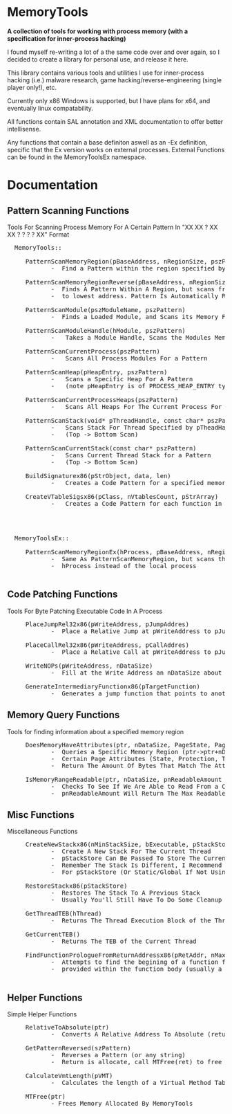 # MemoryTools

**A collection of tools for working with process memory (with a specification for inner-process hacking)**

<p>
I found myself re-writing a lot of a the same code over and over again, so I decided to create a library for personal
use, and release it here. 

This library contains various tools and utilities I use for inner-process hacking (i.e.) malware research, game hacking/reverse-engineering (single player only!), etc.

Currently only x86 Windows is supported, but I have plans for x64, and eventually linux compatability. 
  
All functions contain SAL annotation and XML documentation to offer better intellisense.
  
Any functions that contain a base definiton aswell as an -Ex definition, specific that the Ex version works on external processes. 
External Functions can be found in the MemoryToolsEx namespace.
 
</p>

# Documentation


## Pattern Scanning Functions

Tools For Scanning Process Memory For A Certain Pattern In "XX XX ? XX XX ? ? ? ? XX" Format 


<pre>
  MemoryTools::
     
     PatternScanMemoryRegion(pBaseAddress, nRegionSize, pszPattern)
            -  Find a Pattern within the region specified by pBaseAddress of region size nRegionSize 
            
     PatternScanMemoryRegionReverse(pBaseAddress, nRegionSize, pszPattern)
            -  Finds A Pattern Within A Region, but scans from highest address
            -  to lowest address. Pattern Is Automatically Reversed
            
     PatternScanModule(pszModuleName, pszPattern)
            -  Finds a Loaded Module, and Scans its Memory For a Pattern
             
     PatternScanModuleHandle(hModule, pszPattern)
            -   Takes a Module Handle, Scans the Modules Memory For a Pattern 
            
     PatternScanCurrentProcess(pszPattern)
            -   Scans All Process Modules For a Pattern
        
     PatternScanHeap(pHeapEntry, pszPattern)
            -   Scans a Specific Heap For A Pattern 
            -   (note pHeapEntry is of PROCESS_HEAP_ENTRY type, and refers to a specific heap)
         
     PatternScanCurrentProcessHeaps(pszPattern)
            -   Scans All Heaps For The Current Process For a Pattern
            
     PatternScanStack(void* pThreadHandle, const char* pszPattern)
            -   Scans Stack For Thread Specified by pTheadHandle for a Pattern
            -   (Top -> Bottom Scan)
            
     PatternScanCurrentStack(const char* pszPattern)
            -   Scans Current Thread Stack for a Pattern
            -   (Top -> Bottom Scan) 
            
     BuildSignaturex86(pStrObject, data, len)
            -   Creates a Code Pattern for a specified memory Region
            
     CreateVTableSigsx86(pClass, nVtablesCount, pStrArray)
            -   Creates a Code Pattern for each function in a classes vtable
            
      
    
            
  MemoryToolsEx::
  
     PatternScanMemoryRegionEx(hProcess, pBaseAddress, nRegionSize, pszPattern)
            -  Same As PatternScanMemoryRegion, but scans the process specified by
            -  hProcess instead of the local process
            
</pre>

## Code Patching Functions

Tools For Byte Patching Executable Code In A Process


<pre>
     PlaceJumpRel32x86(pWriteAddress, pJumpAddres)
            -  Place a Relative Jump at pWriteAddress to pJumpAddress (0xE9 rel/32 opcode)
            
     PlaceCallRel32x86(pWriteAddress, pCallAddres)
            -  Place a Relative Call at pWriteAddress to pJumpAddress (0xE8 rel/32 opcode)
            
     WriteNOPs(pWriteAddress, nDataSize)
            -  Fill at the Write Address an nDataSize about of nop Opcodes (0x90)
            
     GenerateIntermediaryFunctionx86(pTargetFunction)
            -  Generates a jump function that points to another
</pre>

## Memory Query Functions

Tools for finding information about a specified memory region

<pre>
     DoesMemoryHaveAttributes(ptr, nDataSize, PageState, PageProtect, PageType, pnMatchableAmount (optional))
            -  Queries a Specific Memory Region (ptr->ptr+nDataSize) And Checks To See If The Memory Matches 
            -  Certain Page Attributes (State, Protection, Type). The Optional Value pnMatchableAmount Will 
            -  Return The Amount Of Bytes That Match The Attributes (if not all do, this also returns false)
            
     IsMemoryRangeReadable(ptr, nDataSize, pnReadableAmount (optional))
            -  Checks To See If We Are Able to Read From a Certain Memory Range
            -  pnReadableAmount Will Return The Max Readable Bytes If Passed
</pre>

## Misc Functions
Miscellaneous Functions 

<pre>
     CreateNewStackx86(nMinStackSize, bExecutable, pStackStore (optional))
            -  Create A New Stack For The Current Thread
            -  pStackStore Can Be Passed To Store The Current Stack To Restore later
            -  Remember The Stack Is Different, I Recommend Using A thread_local Var
            -  For pStackStore (Or Static/Global If Not Using Multiple Threads)
      
     RestoreStackx86(pStackStore)
            -  Restores The Stack To A Previous Stack
            -  Usually You'll Still Have To Do Some Cleanup On Your End
            
     GetThreadTEB(hThread)
            -  Returns The Thread Execution Block of the Thread Specified By hThread
            
     GetCurrentTEB()
            -  Returns The TEB of the Current Thread
            
     FindFunctionPrologueFromReturnAddressx86(pRetAddr, nMaxSearchableBytes)
            -  Attempts to find the begining of a function from an address
            -  provided within the function body (usually a return address)
     
</pre>

## Helper Functions

Simple Helper Functions

<pre>
     RelativeToAbsolute(ptr)
            -  Converts A Relative Address To Absolute (returns NULL if memory location is not readable)
            
     GetPatternReversed(szPattern)
            -  Reverses a Pattern (or any string)
            -  Return is allocate, call MTFree(ret) to free
          
     CalculateVmtLength(pVMT)
            -  Calculates the length of a Virtual Method Table
            
     MTFree(ptr)
            - Frees Memory Allocated By MemoryTools
</pre>


